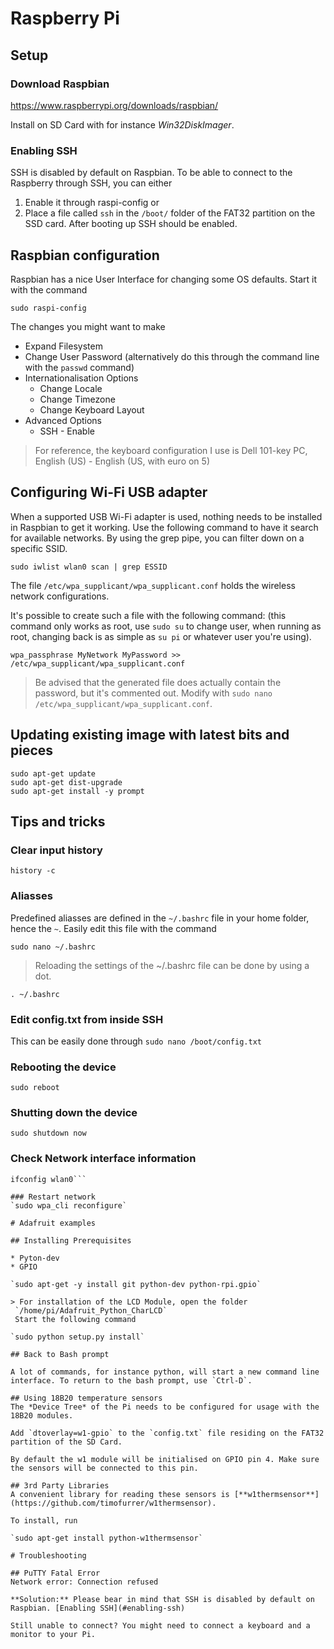 # Raspberry Pi

## Setup

### Download Raspbian
https://www.raspberrypi.org/downloads/raspbian/

Install on SD Card with for instance *Win32DiskImager*.

### Enabling SSH
SSH is disabled by default on Raspbian. To be able to connect to the Raspberry through SSH, you can either

1. Enable it through raspi-config or
2. Place a file called `ssh` in the `/boot/` folder of the FAT32 partition on the SSD card. After booting up SSH should be enabled.

## Raspbian configuration
Raspbian has a nice User Interface for changing some OS defaults.
Start it with the command

`sudo raspi-config`

The changes you might want to make

* Expand Filesystem
* Change User Password (alternatively do this through the command line with the `passwd` command)
* Internationalisation Options
    * Change Locale
    * Change Timezone
    * Change Keyboard Layout
* Advanced Options
    * SSH - Enable

> For reference, the keyboard configuration I use is 
Dell 101-key PC, English (US) - English (US, with euro on 5)

## Configuring Wi-Fi USB adapter
When a supported USB Wi-Fi adapter is used, nothing needs to be installed in Raspbian to get it working.
Use the following command to have it search for available networks.
By using the grep pipe, you can filter down on a specific SSID.

`sudo iwlist wlan0 scan | grep ESSID`

The file `/etc/wpa_supplicant/wpa_supplicant.conf` holds the wireless network configurations.

It's possible to create such a file with the following command:
(this command only works as root, use `sudo su` to change user, when running as root, changing back is as simple as `su pi` or whatever user you're using).

`wpa_passphrase MyNetwork MyPassword >> /etc/wpa_supplicant/wpa_supplicant.conf`

> Be advised that the generated file does actually contain the password, but it's commented out. Modify with `sudo nano /etc/wpa_supplicant/wpa_supplicant.conf`.

## Updating existing image with latest bits and pieces
```
sudo apt-get update
sudo apt-get dist-upgrade
sudo apt-get install -y prompt
```

## Tips and tricks

### Clear input history
`history -c`

### Aliasses
Predefined aliasses are defined in the `~/.bashrc` file in your home folder, hence the `~`.
Easily edit this file with the command

`sudo nano ~/.bashrc`

> Reloading the settings of the ~/.bashrc file can be done by using a dot.

`. ~/.bashrc`

### Edit config.txt from inside SSH
This can be easily done through `sudo nano /boot/config.txt`

### Rebooting the device
`sudo reboot`

### Shutting down the device
`sudo shutdown now`

### Check Network interface information
```ifconfig
ifconfig wlan0```

### Restart network
`sudo wpa_cli reconfigure`

# Adafruit examples

## Installing Prerequisites

* Pyton-dev
* GPIO

`sudo apt-get -y install git python-dev python-rpi.gpio`

> For installation of the LCD Module, open the folder
 `/home/pi/Adafruit_Python_CharLCD`
 Start the following command

`sudo python setup.py install` 

## Back to Bash prompt

A lot of commands, for instance python, will start a new command line interface. To return to the bash prompt, use `Ctrl-D`.

## Using 18B20 temperature sensors
The *Device Tree* of the Pi needs to be configured for usage with the 18B20 modules.  

Add `dtoverlay=w1-gpio` to the `config.txt` file residing on the FAT32 partition of the SD Card.

By default the w1 module will be initialised on GPIO pin 4. Make sure the sensors will be connected to this pin.

## 3rd Party Libraries
A convenient library for reading these sensors is [**w1thermsensor**](https://github.com/timofurrer/w1thermsensor).

To install, run

`sudo apt-get install python-w1thermsensor`

# Troubleshooting

## PuTTY Fatal Error
Network error: Connection refused

**Solution:** Please bear in mind that SSH is disabled by default on Raspbian. [Enabling SSH](#enabling-ssh)

Still unable to connect? You might need to connect a keyboard and a monitor to your Pi.
